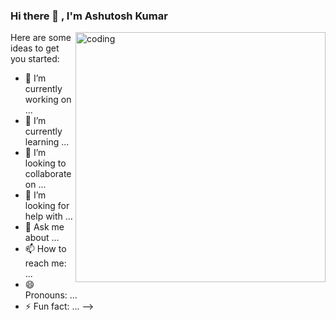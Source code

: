 ### Hi there 👋 , I'm Ashutosh Kumar

<img align="right" alt="coding" width="400" src="https://media.istockphoto.com/id/1421646244/vector/backend-software-developer-flat-design.jpg?s=612x612&w=0&k=20&c=gTmFzjpjQL-RR6Xck01LKILF0DqsyiLCkGlKEnPjxp0=">
Here are some ideas to get you started:

- 🔭 I’m currently working on ...
- 🌱 I’m currently learning ...
- 👯 I’m looking to collaborate on ...
- 🤔 I’m looking for help with ...
- 💬 Ask me about ...
- 📫 How to reach me: ...
- 😄 Pronouns: ...
- ⚡ Fun fact: ...
-->
